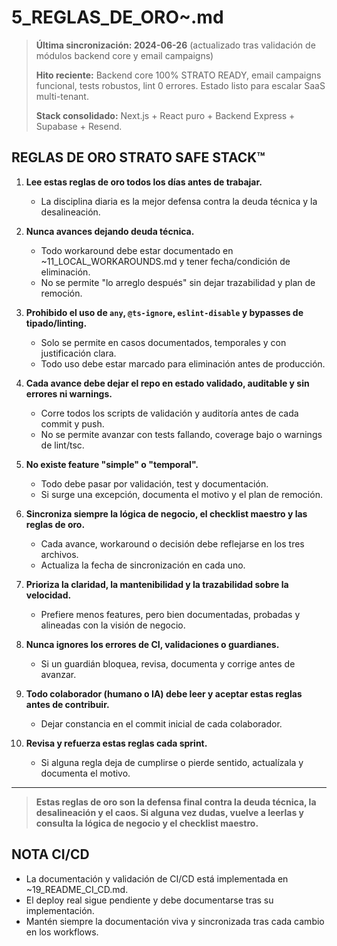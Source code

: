 # 5_REGLAS_DE_ORO~.md

> 
> **Última sincronización: 2024-06-26** (actualizado tras validación de módulos backend core y email campaigns)
> 
> **Hito reciente:** Backend core 100% STRATO READY, email campaigns funcional, tests robustos, lint 0 errores. Estado listo para escalar SaaS multi-tenant.
> 
> **Stack consolidado:** Next.js + React puro + Backend Express + Supabase + Resend.

## REGLAS DE ORO STRATO SAFE STACK™

1. **Lee estas reglas de oro todos los días antes de trabajar.**
   - La disciplina diaria es la mejor defensa contra la deuda técnica y la desalineación.

2. **Nunca avances dejando deuda técnica.**
   - Todo workaround debe estar documentado en ~11_LOCAL_WORKAROUNDS.md y tener fecha/condición de eliminación.
   - No se permite "lo arreglo después" sin dejar trazabilidad y plan de remoción.

3. **Prohibido el uso de `any`, `@ts-ignore`, `eslint-disable` y bypasses de tipado/linting.**
   - Solo se permite en casos documentados, temporales y con justificación clara.
   - Todo uso debe estar marcado para eliminación antes de producción.

4. **Cada avance debe dejar el repo en estado validado, auditable y sin errores ni warnings.**
   - Corre todos los scripts de validación y auditoría antes de cada commit y push.
   - No se permite avanzar con tests fallando, coverage bajo o warnings de lint/tsc.

5. **No existe feature "simple" o "temporal".**
   - Todo debe pasar por validación, test y documentación.
   - Si surge una excepción, documenta el motivo y el plan de remoción.

6. **Sincroniza siempre la lógica de negocio, el checklist maestro y las reglas de oro.**
   - Cada avance, workaround o decisión debe reflejarse en los tres archivos.
   - Actualiza la fecha de sincronización en cada uno.

7. **Prioriza la claridad, la mantenibilidad y la trazabilidad sobre la velocidad.**
   - Prefiere menos features, pero bien documentadas, probadas y alineadas con la visión de negocio.

8. **Nunca ignores los errores de CI, validaciones o guardianes.**
   - Si un guardián bloquea, revisa, documenta y corrige antes de avanzar.

9. **Todo colaborador (humano o IA) debe leer y aceptar estas reglas antes de contribuir.**
   - Dejar constancia en el commit inicial de cada colaborador.

10. **Revisa y refuerza estas reglas cada sprint.**
    - Si alguna regla deja de cumplirse o pierde sentido, actualízala y documenta el motivo.

---

> **Estas reglas de oro son la defensa final contra la deuda técnica, la desalineación y el caos. Si alguna vez dudas, vuelve a leerlas y consulta la lógica de negocio y el checklist maestro.**

## NOTA CI/CD
- La documentación y validación de CI/CD está implementada en ~19_README_CI_CD.md.
- El deploy real sigue pendiente y debe documentarse tras su implementación.
- Mantén siempre la documentación viva y sincronizada tras cada cambio en los workflows. 